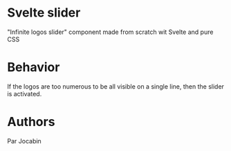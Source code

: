 # Svelte slider
"Infinite logos slider" component made from scratch wit Svelte and pure CSS

# Behavior
If the logos are too numerous to be all visible on a single line, then the slider is activated.

# Authors
Par Jocabin